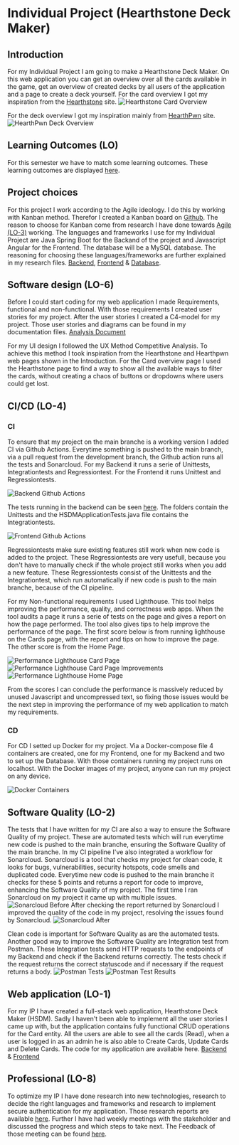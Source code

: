 # Individual Project (Hearthstone Deck Maker)
## Introduction
For my Individual Project I am going to make a Hearthstone Deck Maker. On this web application you can get an overview over all the cards available in the game, get an overview of created decks by all users of the application and a page to create a deck yourself. For the card overview I got my inspiration from the [Hearthstone](https://hearthstone.blizzard.com/en-us/cards?set=standard&sort=dateadded%3Adesc%2Cname%3Aasc%2Cclasses%3Aasc) site.
![Hearthstone Card Overview](https://github.com/S3-HSDM/Portfolio/blob/main/images/cardoverview.jpg?raw=true)

For the deck overview I got my inspiration mainly from [HearthPwn](https://www.hearthpwn.com/decks?filter-show-standard=1&filter-show-constructed-only=y&filter-deck-tag=1) site.
![HearthPwn Deck Overview](https://github.com/S3-HSDM/Portfolio/blob/main/images/deckoverview.jpg?raw=true)

## Learning Outcomes (LO)
For this semester we have to match some learning outcomes. These learning outcomes are displayed [here](https://github.com/S3-HSDM/Portfolio/blob/main/Learning%20Outcomes.md).

## Project choices
For this project I work according to the Agile ideology. I do this by working with Kanban method. Therefor I created a Kanban board on [Github](https://github.com/orgs/S3-HSDM/projects/1). The reason to choose for Kanban come from research I have done towards [Agile (LO-3)](https://github.com/S3-HSDM/Portfolio/blob/main/Research%20%26%20Documentation/Agile.md) working. The languages and frameworks I use for my Individual Project are Java Spring Boot for the Backand of the project and Javascript Angular for the Frontend. The database will be a MySQL database. The reasoning for choosing these languages/frameworks are further explained in my research files. [Backend](https://github.com/S3-HSDM/Portfolio/blob/main/Research%20%26%20Documentation/Java%20Backend%20Research.md), [Frontend](https://github.com/S3-HSDM/Portfolio/blob/main/Research%20%26%20Documentation/Javascript%20Frontend%20Research.md) & [Database](https://github.com/S3-HSDM/Portfolio/blob/main/Research%20&%20Documentation/Databases.md).

## Software design (LO-6)
Before I could start coding for my web application I made Requirements, functional and non-functional. With those requirements I created user stories for my project. After the user stories I created a C4-model for my project. Those user stories and diagrams can be found in my documentation files. [Analysis Document](https://github.com/S3-HSDM/Portfolio/blob/main/Research%20%26%20Documentation/Documentation.md)

For my UI design I followed the UX Method Competitive Analysis. To achieve this method I took inspiration from the Hearthstone and Hearthpwn web pages shown in the Introduction. For the Card overview page I used the Hearthstone page to find a way to show all the available ways to filter the cards, without creating a chaos of buttons or dropdowns where users could get lost.

## CI/CD (LO-4)
### CI
To ensure that my project on the main branche is a working version I added CI via Github Actions. Everytime something is pushed to the main branch, via a pull request from the development branch, the Github action runs all the tests and Sonarcloud. For my Backend it runs a serie of Unittests, Integrationtests and Regressiontest. For the Frontend it runs Unittest and Regressiontests.

![Backend Github Actions](https://github.com/S3-HSDM/Portfolio/blob/main/images/BackendActions.png?raw=true)

The tests running in the backend can be seen [here](https://github.com/S3-HSDM/HSDM-BackEnd/tree/main/hsdm/src/test/java/nl/fhict/s3/hsdm). The folders contain the Unittests and the HSDMApplicationTests.java file contains the Integrationtests.

![Frontend Github Actions](https://github.com/S3-HSDM/Portfolio/blob/main/images/FrontendActions.png?raw=true)

Regressiontests make sure existing features still work when new code is added to the project. These Regressiontests are very usefull, because you don't have to manually check if the whole project still works when you add a new feature. These Regressiontests consist of the Unittests and the Integrationtest, which run automatically if new code is push to the main branche, because of the CI pipeline.

For my Non-functional requirements I used Lighthouse. This tool helps improving the performance, quality, and correctness web apps. When the tool audits a page it runs a serie of tests on the page and gives a report on how the page performed. The tool also gives tips to help improve the performance of the page. The first score below is from running lighthouse on the Cards page, with the report and tips on how to improve the page. The other score is from the Home Page.

![Performance Lighthouse Card Page](https://github.com/S3-HSDM/Portfolio/blob/main/images/PerformanceLighthouse.png?raw=true)
![Performance Lighthouse Card Page Improvements](https://github.com/S3-HSDM/Portfolio/blob/main/images/LighthouseImprovements.png?raw=true)
![Performance Lighthouse Home Page](https://github.com/S3-HSDM/Portfolio/blob/main/images/LighthouseHome.png?raw=true)

From the scores I can conclude the performance is massively reduced by unused Javascript and uncompressed text, so fixing those issues would be the next step in improving the performance of my web application to match my requirements.

### CD
For CD I setted up Docker for my project. Via a Docker-compose file 4 containers are created, one for my Frontend, one for my Backend and two to set up the Database. With those containers running my project runs on localhost. With the Docker images of my project, anyone can run my project on any device.

![Docker Containers](https://github.com/S3-HSDM/Portfolio/blob/main/images/Docker.png?raw=true)

## Software Quality (LO-2)
The tests that I have written for my CI are also a way to ensure the Software Quality of my project. These are automated tests which will run everytime new code is pushed to the main branche, ensuring the Software Quality of the main branche. In my CI pipeline I've also integrated a workflow for Sonarcloud. Sonarcloud is a tool that checks my project for clean code, it looks for bugs, vulnerabilities, security hotspots, code smells and duplicated code. Everytime new code is pushed to the main branche it checks for these 5 points and returns a report for code to improve, enhancing the Software Quality of my project. The first time I ran Sonarcloud on my project it came up with multiple issues.
![Sonarcloud Before](https://github.com/S3-HSDM/Portfolio/blob/main/images/SonarCloudBefore.png?raw=true)
After checking the report returned by Sonarcloud I improved the quality of the code in my project, resolving the issues found by Sonarcloud.
![Sonarcloud After](https://github.com/S3-HSDM/Portfolio/blob/main/images/SonarCloudAfter.png?raw=true)

Clean code is important for Software Quality as are the automated tests. Another good way to improve the Software Quality are Integration test from Postman. These Integration tests send HTTP requests to the endpoints of my Backend and check if the Backend returns correctly. The tests check if the request returns the correct statuscode and if necessary if the request returns a body.
![Postman Tests](https://github.com/S3-HSDM/Portfolio/blob/main/images/PostmanTests.png?raw=true)
![Postman Test Results](https://github.com/S3-HSDM/Portfolio/blob/main/images/PostmanRunTests.png?raw=true)

## Web application (LO-1)
For my IP I have created a full-stack web application, Hearthstone Deck Maker (HSDM). Sadly I haven't been able to implement all the user stories I came up with, but the application contains fully functional CRUD operations for the Card entity. All the users are able to see all the cards (Read), when a user is logged in as an admin he is also able to Create Cards, Update Cards and Delete Cards. The code for my application are available here. [Backend](https://github.com/S3-HSDM/HSDM-BackEnd) & [Frontend](https://github.com/S3-HSDM/HSDM-FrontEnd)

## Professional (LO-8)
To optimize my IP I have done research into new technologies, research to decide the right languages and frameworks and research to implement secure authentication for my application. Those research reports are available [here](https://github.com/S3-HSDM/Portfolio/tree/main/Research%20%26%20Documentation). Further I have had weekly meetings with the stakeholder and discussed the progress and which steps to take next. The Feedback of those meeting can be found [here](https://github.com/S3-HSDM/Portfolio/blob/main/images/FeedPulse.pdf).
